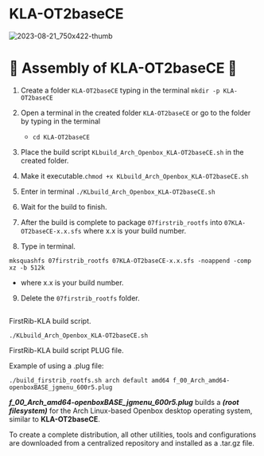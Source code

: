 # KLA-OT2baseCE

![2023-08-21_750x422-thumb](https://github.com/sofijacom/KLA-OT2baseCE/assets/107557749/45ea5dae-f396-438b-a08f-12ad56edceb2)

# 💞 Assembly of KLA-OT2baseCE 💞

1) Create a folder `KLA-OT2baseCE` typing in the terminal `mkdir -p KLA-OT2baseCE`

2) Open a terminal in the created folder `KLA-OT2baseCE` or go to the folder by typing in the terminal

   - `cd KLA-OT2baseCE`

3) Place the build script  `KLbuild_Arch_Openbox_KLA-OT2baseCE.sh` in the created folder.
   
4) Make it executable.`chmod +x KLbuild_Arch_Openbox_KLA-OT2baseCE.sh`

5) Enter in terminal `./KLbuild_Arch_Openbox_KLA-OT2baseCE.sh`

6) Wait for the build to finish.

7) After the build is complete to package `07firstrib_rootfs` into `07KLA-OT2baseCE-x.x.sfs` where x.x is your build number.

8) Type in terminal.

```
mksquashfs 07firstrib_rootfs 07KLA-OT2baseCE-x.x.sfs -noappend -comp xz -b 512k
```
  - where x.x is your build number.

9) Delete the `07firstrib_rootfs` folder.

##

FirstRib-KLA build script. 

```
./KLbuild_Arch_Openbox_KLA-OT2baseCE.sh
```
FirstRib-KLA build script PLUG file.

Example of using a .plug file:

```
./build_firstrib_rootfs.sh arch default amd64 f_00_Arch_amd64-openboxBASE_jgmenu_600r5.plug
```

***f_00_Arch_amd64-openboxBASE_jgmenu_600r5.plug***  builds a  ***(root filesystem)***  for the Arch Linux-based Openbox desktop operating system, similar to **KLA-OT2baseCE**.

To create a complete distribution, all other utilities, tools and configurations are downloaded from a centralized repository and installed as a .tar.gz file.
